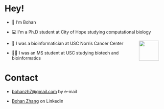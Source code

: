 # Hey! 

-  👋 I’m Bohan

-  💻 I'm a Ph.D student at City of Hope studying computational biology

<img align='right' src="https://media.giphy.com/media/zPQnUQ0Ev2iB6REfBO/giphy.gif" width="65">

-  🏥 I was a bioinformatician at USC Norris Cancer Center

-  👨‍🎓 I was an MS student at USC studying biotech and bioinformatics

# Contact

- bohanzh7@gmail.com by e-mail

- [Bohan Zhang](https://www.linkedin.com/in/bohan-zhang-a99137217/) on Linkedin 
